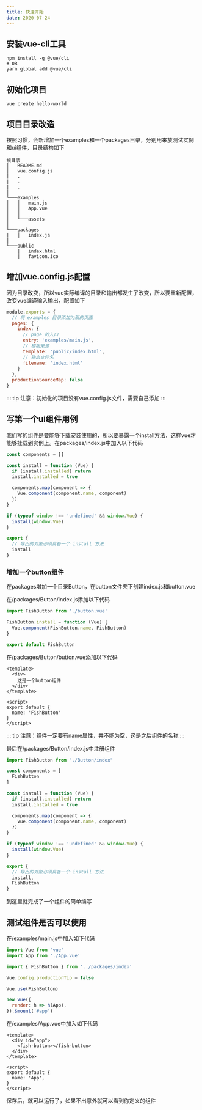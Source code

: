 ```yaml
---
title: 快速开始
date: 2020-07-24
---
```


## 安装vue-cli工具

```
npm install -g @vue/cli
# OR
yarn global add @vue/cli
```

## 初始化项目

```
vue create hello-world
```

## 项目目录改造

按照习惯，会新增加一个examples和一个packages目录，分别用来放测试实例和ui组件，目录结构如下

```
根目录
│   README.md
│   vue.config.js
|   .
|   .
|   .   
│
└───examples
│   │   main.js
│   │   App.vue
│   │
│   └───assets
│   
└───packages
|   │   index.js
|
└───public
    |   index.html
    |   favicon.ico
```

## 增加vue.config.js配置

因为目录改变，所以vue实际编译的目录和输出都发生了改变，所以要重新配置，改变vue编译输入输出，配置如下

```js
module.exports = {
  // 将 examples 目录添加为新的页面
  pages: {
    index: {
      // page 的入口
      entry: 'examples/main.js',
      // 模板来源
      template: 'public/index.html',
      // 输出文件名
      filename: 'index.html'
    }
  },
  productionSourceMap: false
}
```

::: tip
注意：初始化的项目没有vue.config.js文件，需要自己添加
:::

## 写第一个ui组件用例

我们写的组件是要能够下载安装使用的，所以要暴露一个install方法，这样vue才能够挂载到实例上。在packages/index.js中加入以下代码

```js
const components = []

const install = function (Vue) {
  if (install.installed) return
  install.installed = true

  components.map(component => {
    Vue.component(component.name, component)
  })
}

if (typeof window !== 'undefined' && window.Vue) {
  install(window.Vue)
}

export {
  // 导出的对象必须具备一个 install 方法
  install
}
```

### 增加一个button组件

在packages增加一个目录Button，在button文件夹下创建index.js和button.vue

在/packages/Button/index.js添加以下代码

```js
import FishButton from './button.vue'

FishButton.install = function (Vue) {
  Vue.component(FishButton.name, FishButton)
}

export default FishButton
```

在/packages/Button/button.vue添加以下代码

```vue
<template>
  <div>
    这是一个button组件
  </div>
</template>

<script>
export default {
  name: 'FishButton'
}
</script>
```

::: tip
注意：组件一定要有name属性，并不能为空，这是之后组件的名称
:::

最后在/packages/Button/index.js中注册组件

```js
import FishButton from "./Button/index"

const components = [
  FishButton
]

const install = function (Vue) {
  if (install.installed) return
  install.installed = true

  components.map(component => {
    Vue.component(component.name, component)
  })
}

if (typeof window !== 'undefined' && window.Vue) {
  install(window.Vue)
}

export {
  // 导出的对象必须具备一个 install 方法
  install,
  FishButton
}
```

到这里就完成了一个组件的简单编写

## 测试组件是否可以使用

在/examples/main.js中加入如下代码

```js
import Vue from 'vue'
import App from './App.vue'

import { FishButton } from '../packages/index'

Vue.config.productionTip = false

Vue.use(FishButton)

new Vue({
  render: h => h(App),
}).$mount('#app')

```

在/examples/App.vue中加入如下代码

```vue
<template>
  <div id="app">
    <fish-button></fish-button>
  </div>
</template>

<script>
export default {
  name: 'App',
}
</script>
```

保存后，就可以运行了，如果不出意外就可以看到你定义的组件
